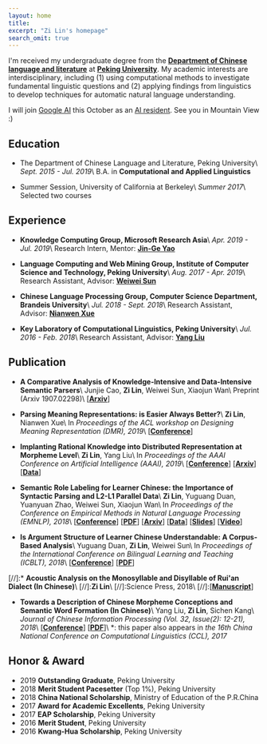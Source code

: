 ```yaml
---
layout: home
title: 
excerpt: "Zi Lin's homepage"
search_omit: true
---
```


I'm received my undergraduate degree from the [**Department of Chinese language and literature**](http://chinese.pku.edu.cn/) at [**Peking University**](http://pku.edu.cn). My academic interests are interdisciplinary, including (1) using computational methods to investigate fundamental linguistic questions and (2) applying findings from linguistics to develop techniques for automatic natural language understanding.

I will join [Google AI](https://ai.google/) this October as an [AI resident](https://ai.google/research/join-us/ai-residency/). See you in Mountain View :)

## Education
* The Department of Chinese Language and Literature, Peking University\\
*Sept. 2015 - Jul. 2019*\\
B.A. in **Computational and Applied Linguistics**

* Summer Session, University of California at Berkeley\\
*Summer 2017*\\
Selected two courses

## Experience
* **Knowledge Computing Group, Microsoft Research Asia**\\
*Apr. 2019 - Jul. 2019*\\
Research Intern, Mentor: [**Jin-Ge Yao**](https://aclweb.org/anthology/people/jin-ge-yao)

* **Language Computing and Web Mining Group, Institute of Computer Science and Technology, Peking University**\\
*Aug. 2017 - Apr. 2019*\\
Research Assistant, Advisor: [**Weiwei Sun**](https://wsun106.github.io/index.html)

* **Chinese Language Processing Group, Computer Science Department, Brandeis University**\\
*Jul. 2018 - Sept. 2018*\\
Research Assistant, Advisor: [**Nianwen Xue**](http://www.cs.brandeis.edu/~xuen/)

* **Key Laboratory of Computational Linguistics, Peking University**\\
*Jul. 2016 - Feb. 2018*\\
Research Assistant, Advisor: [**Yang Liu**](http://eecs.pku.edu.cn/EN/People/Faculty/Detail/?ID=6029)

## Publication
* **A Comparative Analysis of Knowledge-Intensive and Data-Intensive Semantic Parsers**\\
Junjie Cao, **Zi Lin**, Weiwei Sun, Xiaojun Wan\\
Preprint (Arxiv 1907.02298)\\
\[[**Arxiv**](https://arxiv.org/abs/1907.02298)\]

* **Parsing Meaning Representations: is Easier Always Better?**\\
**Zi Lin**, Nianwen Xue\\
In *Proceedings of the ACL workshop on Designing Meaning Representation (DMR), 2019*\\
\[[**Conference**](https://www.cs.brandeis.edu/~clp/dmr/)\]

* **Implanting Rational Knowledge into Distributed Representation at Morpheme Level**\\
**Zi Lin**, Yang Liu\\
In *Proceedings of the AAAI Conference on Artificial Intelligence (AAAI), 2019*\\
\[[**Conference**](https://aaai.org/Conferences/AAAI-19/)\] \[[**Arxiv**](https://arxiv.org/abs/1811.10188)\] \[[**Data**](https://github.com/zi-lin/MC)\]

* **Semantic Role Labeling for Learner Chinese: the Importance of Syntactic Parsing and L2-L1 Parallel Data**\\
**Zi Lin**, Yuguang Duan, Yuanyuan Zhao, Weiwei Sun, Xiaojun Wan\\
In *Proceedings of the Conference on Empirical Methods in Natural Language Processing (EMNLP), 2018*\\
\[[**Conference**](http://emnlp2018.org/)\] \[[**PDF**](http://aclweb.org/anthology/D18-1414)\] \[[**Arxiv**](https://arxiv.org/abs/1808.09409)\] \[[**Data**](https://github.com/pkucoli/srl4il)\] \[[**Slides**](./pdf/srl4il_slides.pdf)\] \[[**Video**](https://vimeo.com/306119942)\]

* **Is Argument Structure of Learner Chinese Understandable: A Corpus-Based Analysis**\\
Yuguang Duan, **Zi Lin**, Weiwei Sun\\
In *Proceedings of the International Conference on Bilingual Learning and Teaching (ICBLT), 2018*\\
\[[**Conference**](http://ouhk2018icblt.mozello.com/)\] \[[**PDF**](https://drive.google.com/open?id=1w7G3ctk7utUvQIZlMFtAbPL2r8WA6rJf)\]

[//]:* **Acoustic Analysis on the Monosyllable and Disyllable of Rui'an Dialect (In Chinese)**\\
[//]:**Zi Lin**\\
[//]:Science Press, 2018\\
[//]:\[[**Manuscript**](./pdf/ruian-dialect.pdf)\]

* **Towards a Description of Chinese Morpheme Conceptions and Semantic Word Formation (In Chinese)**\\
Yang Liu, **Zi Lin**, Sichen Kang\\
*Journal of Chinese Information Processing (Vol. 32, Issue(2): 12-21), 2018*\\
\[[**Conference**](http://www.cips-cl.org/static/CCL2017/en/callfor.html)\] \[[**PDF**](http://jcip.cipsc.org.cn/CN/article/downloadArticleFile.do?attachType=PDF&id=2510)\]\\
\*: this paper also appears in *the 16th China National Conference on Computational Linguistics (CCL), 2017*

## Honor & Award
* 2019 **Outstanding Graduate**, Peking University
* 2018 **Merit Student Pacesetter** (Top 1%), Peking University
* 2018 **China National Scholarship**, Ministry of Education of the P.R.China
* 2017 **Award for Academic Excellents**, Peking University
* 2017 **EAP Scholarship**, Peking University
* 2016 **Merit Student**, Peking University
* 2016 **Kwang-Hua Scholarship**, Peking University